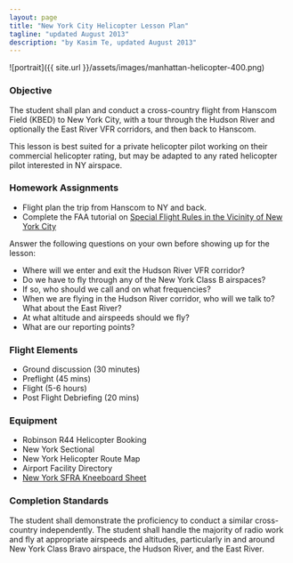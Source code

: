 ```yaml
---
layout: page
title: "New York City Helicopter Lesson Plan"
tagline: "updated August 2013"
description: "by Kasim Te, updated August 2013"
---
```


![portrait]({{ site.url }}/assets/images/manhattan-helicopter-400.png)

### Objective

The student shall plan and conduct a cross-country flight from Hanscom
Field (KBED) to New York City, with a tour through the Hudson River
and optionally the East River VFR corridors, and then back to
Hanscom. 

This lesson is best suited for a private helicopter pilot
working on their commercial helicopter rating, but may be adapted to
any rated helicopter pilot interested in NY airspace.

### Homework Assignments

- Flight plan the trip from Hanscom to NY and back.
- Complete the FAA tutorial on [Special Flight Rules in the Vicinity
  of New York
  City](https://www.faasafety.gov/files/helpcontent/Courses/NY%20Course8-2010/data/menu.html)

Answer the following questions on your own before showing up for the
lesson:

- Where will we enter and exit the Hudson River VFR corridor?
- Do we have to fly through any of the New York Class B airspaces?
- If so, who should we call and on what frequencies?
- When we are flying in the Hudson River corridor, who will we talk to? What about the East River?
- At what altitude and airspeeds should we fly?
- What are our reporting points?

### Flight Elements

- Ground discussion (30 minutes)
- Preflight (45 mins)
- Flight (5-6 hours)
- Post Flight Debriefing (20 mins)

### Equipment

- Robinson R44 Helicopter Booking
- New York Sectional
- New York Helicopter Route Map
- Airport Facility Directory
- [New York SFRA Kneeboard Sheet](https://www.faasafety.gov/files/gslac/courses/content/79/775/kneeboard.pdf)

### Completion Standards

The student shall demonstrate the proficiency to conduct a similar
cross-country independently. The student shall handle the majority of
radio work and fly at appropriate airspeeds and altitudes,
particularly in and around New York Class Bravo airspace, the Hudson
River, and the East River.
